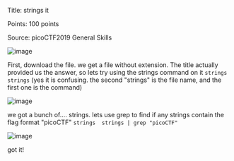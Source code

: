 Title: strings it

Points: 100 points

Source: picoCTF2019 General Skills

![image](https://user-images.githubusercontent.com/91729496/235212587-7ed6dc13-0234-48dc-893d-dda3b6d1372d.png)

First, download the file. we get a file without extension. The title actually provided us the answer, so lets try using the strings command on it `strings strings` (yes it is confusing. the second "strings" is the file name, and the first one is the command)

![image](https://user-images.githubusercontent.com/91729496/235213092-c2e53b1c-62c3-4c45-8a21-9fdd900f4e4b.png)

we got a bunch of.... strings. lets use grep to find if any strings contain the flag format "picoCTF" `strings  strings | grep "picoCTF"`

![image](https://user-images.githubusercontent.com/91729496/235213293-aee54b3b-2ec3-4d69-8f26-f8116426389e.png)

got it!

